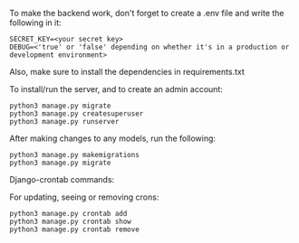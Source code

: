 
To make the backend work, don't forget to create a .env file and write the following in it:
```.env
SECRET_KEY=<your secret key>
DEBUG=<'true' or 'false' depending on whether it's in a production or development environment>
```

Also, make sure to install the dependencies in requirements.txt

To install/run the server, and to create an admin account:

```
python3 manage.py migrate
python3 manage.py createsuperuser
python3 manage.py runserver
```

After making changes to any models, run the following:
```
python3 manage.py makemigrations
python3 manage.py migrate
```

Django-crontab commands:

For updating, seeing or removing crons:
```
python3 manage.py crontab add
python3 manage.py crontab show
python3 manage.py crontab remove
```